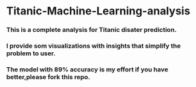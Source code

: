 # Titanic-Machine-Learning-analysis

### This is a complete analysis for Titanic disater prediction.

### I provide som visualizations with insights that simplify the problem to user.

### The model with 89% accuracy is my effort if you have better,please fork this repo.

